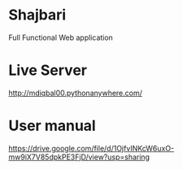 # Shajbari
  Full Functional Web application


# Live Server
  http://mdiqbal00.pythonanywhere.com/
 
 
# User manual
  https://drive.google.com/file/d/1OjfvINKcW6uxO-mw9iX7V85dpkPE3FjD/view?usp=sharing
